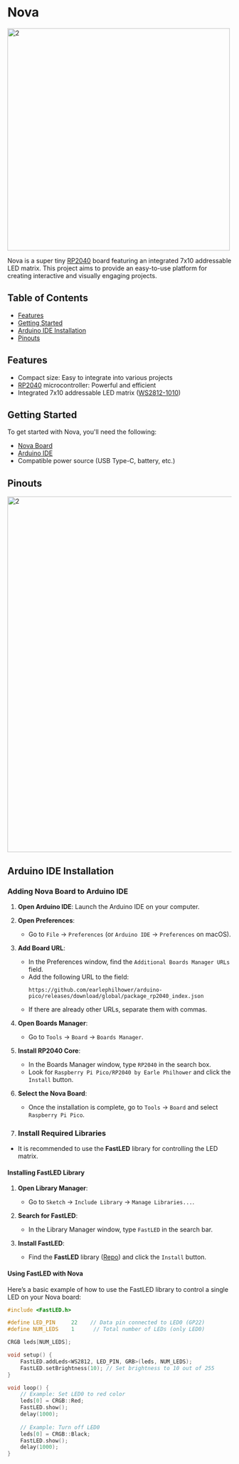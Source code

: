 # Nova


<img src="https://github.com/user-attachments/assets/89f43916-1a61-4253-98a4-8ea27cf4493b" alt="2" width="500"/>


Nova is a super tiny [RP2040](https://www.raspberrypi.com/products/rp2040/) board featuring an integrated 7x10 addressable LED matrix. This project aims to provide an easy-to-use platform for creating interactive and visually engaging projects.

## Table of Contents

- [Features](#features)
- [Getting Started](#getting-started)
- [Arduino IDE Installation](#arduino-ide-installation)
- [Pinouts](#pinouts)

## Features

- Compact size: Easy to integrate into various projects
- [RP2040](https://www.raspberrypi.com/products/rp2040/) microcontroller: Powerful and efficient
- Integrated 7x10 addressable LED matrix ([WS2812-1010](https://www.mouser.com/datasheet/2/744/WS2812B_1010_DATASHEET-3314306.pdf?srsltid=AfmBOoo3wt47VzInp2GmgZcu0IhygLrT_vyxBrGF-6aGd_k5DdkaCIo3))

## Getting Started

To get started with Nova, you'll need the following:

- [Nova Board](link_to_Nova_Product_Page)
- [Arduino IDE](https://www.arduino.cc/en/software)
- Compatible power source (USB Type-C, battery, etc.)

## Pinouts
<img src="https://github.com/user-attachments/assets/c1b9e0ca-4872-408f-9046-8e6d8c238d8b" alt="2" width="800"/>



## Arduino IDE Installation

### Adding Nova Board to Arduino IDE

1. **Open Arduino IDE**: Launch the Arduino IDE on your computer.

2. **Open Preferences**: 
   - Go to `File` -> `Preferences` (or `Arduino IDE` -> `Preferences` on macOS).

3. **Add Board URL**:
   - In the Preferences window, find the `Additional Boards Manager URLs` field. 
   - Add the following URL to the field:
     ```
     https://github.com/earlephilhower/arduino-pico/releases/download/global/package_rp2040_index.json
     ```
   - If there are already other URLs, separate them with commas.

4. **Open Boards Manager**:
   - Go to `Tools` -> `Board` -> `Boards Manager`.

5. **Install RP2040 Core**:
   - In the Boards Manager window, type `RP2040` in the search box.
   - Look for `Raspberry Pi Pico/RP2040 by Earle Philhower` and click the `Install` button.

6. **Select the Nova Board**:
   - Once the installation is complete, go to `Tools` -> `Board` and select `Raspberry Pi Pico`.

7. ### Install Required Libraries

- It is recommended to use the **FastLED** library for controlling the LED matrix.

#### Installing FastLED Library

1. **Open Library Manager**:
   - Go to `Sketch` -> `Include Library` -> `Manage Libraries...`.

2. **Search for FastLED**:
   - In the Library Manager window, type `FastLED` in the search bar.

3. **Install FastLED**:
   - Find the **FastLED** library ([Repo](https://github.com/FastLED/FastLED)) and click the `Install` button.
  
#### Using FastLED with Nova

Here’s a basic example of how to use the FastLED library to control a single LED on your Nova board:

```cpp
#include <FastLED.h>

#define LED_PIN     22    // Data pin connected to LED0 (GP22)
#define NUM_LEDS    1      // Total number of LEDs (only LED0)

CRGB leds[NUM_LEDS];

void setup() {
    FastLED.addLeds<WS2812, LED_PIN, GRB>(leds, NUM_LEDS);
    FastLED.setBrightness(10); // Set brightness to 10 out of 255
}

void loop() {
    // Example: Set LED0 to red color
    leds[0] = CRGB::Red;
    FastLED.show();
    delay(1000);
    
    // Example: Turn off LED0
    leds[0] = CRGB::Black;
    FastLED.show();
    delay(1000);
}

